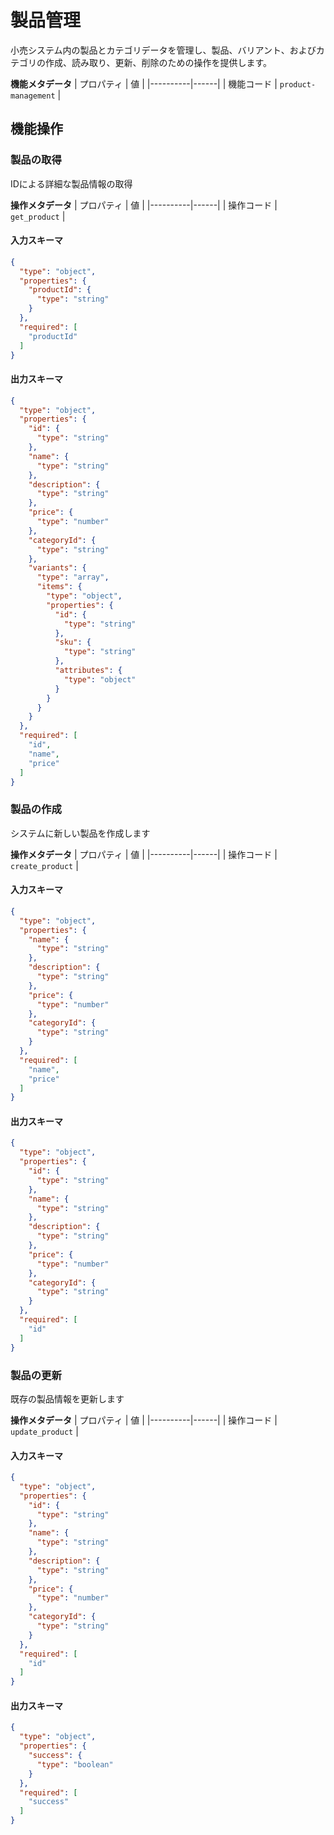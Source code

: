 # 製品管理
小売システム内の製品とカテゴリデータを管理し、製品、バリアント、およびカテゴリの作成、読み取り、更新、削除のための操作を提供します。

**機能メタデータ**
| プロパティ | 値 |
|----------|------|
| 機能コード | `product-management` |

## 機能操作

### 製品の取得
IDによる詳細な製品情報の取得

**操作メタデータ**
| プロパティ | 値 |
|----------|------|
| 操作コード | `get_product` |

#### 入力スキーマ
```json operation input schema
{
  "type": "object",
  "properties": {
    "productId": {
      "type": "string"
    }
  },
  "required": [
    "productId"
  ]
}
```

#### 出力スキーマ
```json operation output schema
{
  "type": "object",
  "properties": {
    "id": {
      "type": "string"
    },
    "name": {
      "type": "string"
    },
    "description": {
      "type": "string"
    },
    "price": {
      "type": "number"
    },
    "categoryId": {
      "type": "string"
    },
    "variants": {
      "type": "array",
      "items": {
        "type": "object",
        "properties": {
          "id": {
            "type": "string"
          },
          "sku": {
            "type": "string"
          },
          "attributes": {
            "type": "object"
          }
        }
      }
    }
  },
  "required": [
    "id",
    "name",
    "price"
  ]
}
```
### 製品の作成
システムに新しい製品を作成します

**操作メタデータ**
| プロパティ | 値 |
|----------|------|
| 操作コード | `create_product` |

#### 入力スキーマ
```json operation input schema
{
  "type": "object",
  "properties": {
    "name": {
      "type": "string"
    },
    "description": {
      "type": "string"
    },
    "price": {
      "type": "number"
    },
    "categoryId": {
      "type": "string"
    }
  },
  "required": [
    "name",
    "price"
  ]
}
```

#### 出力スキーマ
```json operation output schema
{
  "type": "object",
  "properties": {
    "id": {
      "type": "string"
    },
    "name": {
      "type": "string"
    },
    "description": {
      "type": "string"
    },
    "price": {
      "type": "number"
    },
    "categoryId": {
      "type": "string"
    }
  },
  "required": [
    "id"
  ]
}
```
### 製品の更新
既存の製品情報を更新します

**操作メタデータ**
| プロパティ | 値 |
|----------|------|
| 操作コード | `update_product` |

#### 入力スキーマ
```json operation input schema
{
  "type": "object",
  "properties": {
    "id": {
      "type": "string"
    },
    "name": {
      "type": "string"
    },
    "description": {
      "type": "string"
    },
    "price": {
      "type": "number"
    },
    "categoryId": {
      "type": "string"
    }
  },
  "required": [
    "id"
  ]
}
```

#### 出力スキーマ
```json operation output schema
{
  "type": "object",
  "properties": {
    "success": {
      "type": "boolean"
    }
  },
  "required": [
    "success"
  ]
}
```